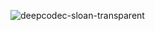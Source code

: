![deepcodec-sloan-transparent](https://github.com/deepcodec/.github/assets/7447401/1c1eb55b-61a3-4b15-8bde-53aaa8dc29e7)
